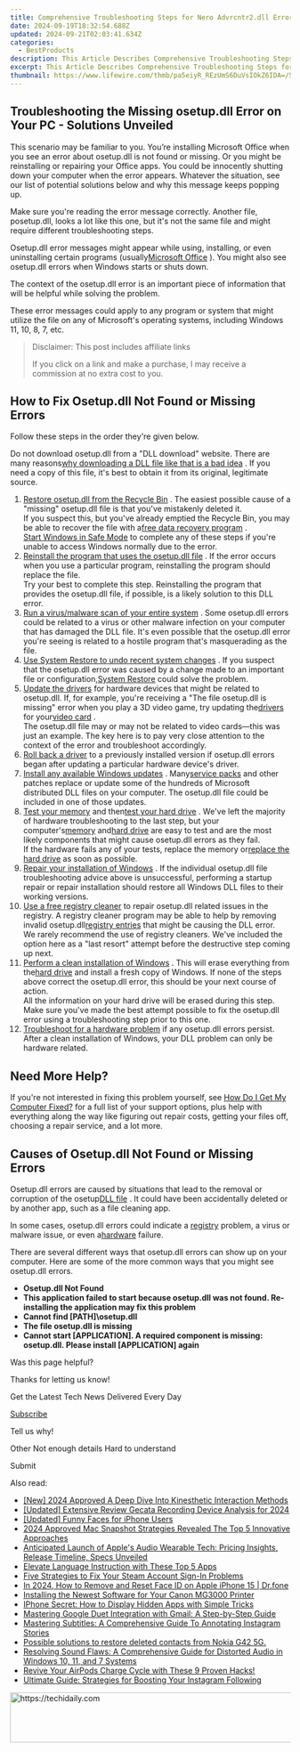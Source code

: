 ```yaml
---
title: Comprehensive Troubleshooting Steps for Nero Advrcntr2.dll Error Correction
date: 2024-09-19T18:32:54.688Z
updated: 2024-09-21T02:03:41.634Z
categories:
  - BestProducts
description: This Article Describes Comprehensive Troubleshooting Steps for Nero Advrcntr2.dll Error Correction
excerpt: This Article Describes Comprehensive Troubleshooting Steps for Nero Advrcntr2.dll Error Correction
thumbnail: https://www.lifewire.com/thmb/pa5eiyR_REzUmS6DuVsIOkZ6IDA=/540x405/filters:no_upscale():max_bytes(150000):strip_icc():format(webp)/advrcntr2-dll-error-message-5a8ed78b6bf069003732002c.png
---
```


## Troubleshooting the Missing osetup.dll Error on Your PC - Solutions Unveiled
 This scenario may be familiar to you. You’re installing Microsoft Office when you see an error about osetup.dll is not found or missing. Or you might be reinstalling or repairing your Office apps. You could be innocently shutting down your computer when the error appears. Whatever the situation, see our list of potential solutions below and why this message keeps popping up.  

 Make sure you're reading the error message correctly. Another file, posetup.dll, looks a lot like this one, but it's not the same file and might require different troubleshooting steps.

 Osetup.dll error messages might appear while using, installing, or even uninstalling certain programs (usually[Microsoft Office](https://www.lifewire.com/microsoft-office-4156573) ). You might also see osetup.dll errors when Windows starts or shuts down.

 The context of the osetup.dll error is an important piece of information that will be helpful while solving the problem.

 These error messages could apply to any program or system that might utilize the file on any of Microsoft's operating systems, including Windows 11, 10, 8, 7, etc.

>  Disclaimer: This post includes affiliate links
>
>  If you click on a link and make a purchase, I may receive a commission at no extra cost to you.
>

## How to Fix Osetup.dll Not Found or Missing Errors

 Follow these steps in the order they're given below.

 Do not download osetup.dll from a "DLL download" website. There are many reasons[why downloading a DLL file like that is a bad idea](https://www.lifewire.com/important-reasons-not-to-download-dll-files-2624455) . If you need a copy of this file, it's best to obtain it from its original, legitimate source.

1. [Restore osetup.dll from the Recycle Bin](https://www.lifewire.com/how-to-restore-deleted-files-from-the-recycle-bin-2624515) . The easiest possible cause of a "missing" osetup.dll file is that you've mistakenly deleted it.  
 If you suspect this, but you've already emptied the Recycle Bin, you may be able to recover the file with a[free data recovery program](https://www.lifewire.com/free-data-recovery-software-tools-2622893) .  
[Start Windows in Safe Mode](https://www.lifewire.com/how-do-i-start-windows-in-safe-mode-2624480) to complete any of these steps if you're unable to access Windows normally due to the error.
2. [Reinstall the program that uses the osetup.dll file](https://www.lifewire.com/what-is-the-proper-way-to-reinstall-a-software-program-2624478) . If the error occurs when you use a particular program, reinstalling the program should replace the file.  
 Try your best to complete this step. Reinstalling the program that provides the osetup.dll file, if possible, is a likely solution to this DLL error.
3. [Run a virus/malware scan of your entire system](https://www.lifewire.com/properly-scan-your-computer-for-viruses-and-other-malware-2624526) . Some osetup.dll errors could be related to a virus or other malware infection on your computer that has damaged the DLL file. It's even possible that the osetup.dll error you're seeing is related to a hostile program that's masquerading as the file.
4. [Use System Restore to undo recent system changes](https://www.lifewire.com/how-to-use-system-restore-in-windows-2626131) . If you suspect that the osetup.dll error was caused by a change made to an important file or configuration,[System Restore](https://www.lifewire.com/what-is-system-restore-2626022) could solve the problem.
5. [Update the drivers](https://www.lifewire.com/how-to-update-drivers-in-windows-2619214) for hardware devices that might be related to osetup.dll. If, for example, you're receiving a "The file osetup.dll is missing" error when you play a 3D video game, try updating the[drivers](https://www.lifewire.com/what-is-a-device-driver-2625796) for your[video card](https://www.lifewire.com/what-is-a-video-card-2618161) .  
 The osetup.dll file may or may not be related to video cards—this was just an example. The key here is to pay very close attention to the context of the error and troubleshoot accordingly.
6. [Roll back a driver](https://www.lifewire.com/how-to-roll-back-a-driver-in-windows-2619217) to a previously installed version if osetup.dll errors began after updating a particular hardware device's driver.
7. [Install any available Windows updates](https://www.lifewire.com/how-to-check-for-install-windows-updates-2624596) . Many[service packs](https://www.lifewire.com/what-is-a-service-pack-2626010) and other patches replace or update some of the hundreds of Microsoft distributed DLL files on your computer. The osetup.dll file could be included in one of those updates.
8. [Test your memory](https://www.lifewire.com/free-memory-test-programs-2626178) and then[test your hard drive](https://www.lifewire.com/free-hard-drive-testing-programs-2626183) . We've left the majority of hardware troubleshooting to the last step, but your computer's[memory](https://www.lifewire.com/what-is-random-access-memory-ram-2618159) and[hard drive](https://www.lifewire.com/what-is-a-hard-disk-drive-2618152) are easy to test and are the most likely components that might cause osetup.dll errors as they fail.  
 If the hardware fails any of your tests, replace the memory or[replace the hard drive](https://www.lifewire.com/how-to-replace-a-hard-drive-2626200) as soon as possible.
9. [Repair your installation of Windows](https://www.lifewire.com/how-do-i-automatically-repair-windows-problems-2624907) . If the individual osetup.dll file troubleshooting advice above is unsuccessful, performing a startup repair or repair installation should restore all Windows DLL files to their working versions.
10. [Use a free registry cleaner](https://www.lifewire.com/free-registry-cleaners-2626176) to repair osetup.dll related issues in the registry. A registry cleaner program may be able to help by removing invalid osetup.dll[registry entries](https://www.lifewire.com/what-is-a-registry-key-2625999) that might be causing the DLL error.  
 We rarely recommend the use of registry cleaners. We've included the option here as a "last resort" attempt before the destructive step coming up next.
11. [Perform a clean installation of Windows](https://www.lifewire.com/how-to-clean-install-windows-2624904) . This will erase everything from the[hard drive](https://www.lifewire.com/what-is-a-hard-disk-drive-2618152) and install a fresh copy of Windows. If none of the steps above correct the osetup.dll error, this should be your next course of action.  
 All the information on your hard drive will be erased during this step. Make sure you've made the best attempt possible to fix the osetup.dll error using a troubleshooting step prior to this one.
12. [Troubleshoot for a hardware problem](https://www.lifewire.com/fix-a-dll-issue-caused-by-a-hardware-problem-2624493) if any osetup.dll errors persist. After a clean installation of Windows, your DLL problem can only be hardware related.

## Need More Help?

 If you're not interested in fixing this problem yourself, see [How Do I Get My Computer Fixed?](https://www.lifewire.com/how-do-i-get-my-computer-fixed-2625167) for a full list of your support options, plus help with everything along the way like figuring out repair costs, getting your files off, choosing a repair service, and a lot more.

## Causes of Osetup.dll Not Found or Missing Errors

 Osetup.dll errors are caused by situations that lead to the removal or corruption of the ​osetup[DLL file](https://www.lifewire.com/what-is-a-dll-file-2625852) . It could have been accidentally deleted or by another app, such as a file cleaning app.

 In some cases, osetup.dll errors could indicate a ​[registry](https://www.lifewire.com/windows-registry-2625992) problem, a virus or malware issue, or even a[hardware](https://www.lifewire.com/computer-hardware-2625895) failure.

 There are several different ways that osetup.dll errors can show up on your computer. Here are some of the more common ways that you might see osetup.dll errors.

* **Osetup.dll Not Found**
* **This application failed to start because osetup.dll was not found. Re-installing the application may fix this problem**
* **Cannot find \[PATH\]\\osetup.dll**
* **The file osetup.dll is missing**
* **Cannot start \[APPLICATION\]. A required component is missing: osetup.dll. Please install \[APPLICATION\] again**

Was this page helpful?

Thanks for letting us know!

 Get the Latest Tech News Delivered Every Day

[Subscribe](https://www.lifewire.com/#)

Tell us why!

 Other  Not enough details  Hard to understand

 Submit

<ins class="adsbygoogle"
     style="display:block"
     data-ad-format="autorelaxed"
     data-ad-client="ca-pub-7571918770474297"
     data-ad-slot="1223367746"></ins>

<ins class="adsbygoogle"
     style="display:block"
     data-ad-client="ca-pub-7571918770474297"
     data-ad-slot="8358498916"
     data-ad-format="auto"
     data-full-width-responsive="true"></ins>

<span class="atpl-alsoreadstyle">Also read:</span>
<div><ul>
<li><a href="https://fox-boxes.techidaily.com/new-2024-approved-a-deep-dive-into-kinesthetic-interaction-methods/"><u>[New] 2024 Approved A Deep Dive Into Kinesthetic Interaction Methods</u></a></li>
<li><a href="https://digital-screen-recording.techidaily.com/updated-extensive-review-gecata-recording-device-analysis-for-2024/"><u>[Updated] Extensive Review Gecata Recording Device Analysis for 2024</u></a></li>
<li><a href="https://some-techniques.techidaily.com/updated-funny-faces-for-iphone-users/"><u>[Updated] Funny Faces for iPhone Users</u></a></li>
<li><a href="https://screen-video-capture.techidaily.com/2024-approved-mac-snapshot-strategies-revealed-the-top-5-innovative-approaches/"><u>2024 Approved Mac Snapshot Strategies Revealed The Top 5 Innovative Approaches</u></a></li>
<li><a href="https://tech-recovery.techidaily.com/anticipated-launch-of-apples-audio-wearable-tech-pricing-insights-release-timeline-specs-unveiled/"><u>Anticipated Launch of Apple's Audio Wearable Tech: Pricing Insights, Release Timeline, Specs Unveiled</u></a></li>
<li><a href="https://mondly-stories.techidaily.com/elevate-language-instruction-with-these-top-5-apps/"><u>Elevate Language Instruction with These Top 5 Apps</u></a></li>
<li><a href="https://win-solutions.techidaily.com/five-strategies-to-fix-your-steam-account-sign-in-problems/"><u>Five Strategies to Fix Your Steam Account Sign-In Problems</u></a></li>
<li><a href="https://iphone-unlock.techidaily.com/in-2024-how-to-remove-and-reset-face-id-on-apple-iphone-15-drfone-by-drfone-ios/"><u>In 2024, How to Remove and Reset Face ID on Apple iPhone 15 | Dr.fone</u></a></li>
<li><a href="https://driver-download.techidaily.com/installing-the-newest-software-for-your-canon-mg3000-printer/"><u>Installing the Newest Software for Your Canon MG3000 Printer</u></a></li>
<li><a href="https://tech-recovery.techidaily.com/iphone-secret-how-to-display-hidden-apps-with-simple-tricks/"><u>IPhone Secret: How to Display Hidden Apps with Simple Tricks</u></a></li>
<li><a href="https://tech-recovery.techidaily.com/mastering-google-duet-integration-with-gmail-a-step-by-step-guide/"><u>Mastering Google Duet Integration with Gmail: A Step-by-Step Guide</u></a></li>
<li><a href="https://tech-recovery.techidaily.com/mastering-subtitles-a-comprehensive-guide-to-annotating-instagram-stories/"><u>Mastering Subtitles: A Comprehensive Guide To Annotating Instagram Stories</u></a></li>
<li><a href="https://review-topics.techidaily.com/possible-solutions-to-restore-deleted-contacts-from-nokia-g42-5g-by-fonelab-android-recover-contacts/"><u>Possible solutions to restore deleted contacts from Nokia G42 5G.</u></a></li>
<li><a href="https://tech-recovery.techidaily.com/1723016715467-resolving-sound-flaws-a-comprehensive-guide-for-distorted-audio-in-windows-10-11-and-7-systems/"><u>Resolving Sound Flaws: A Comprehensive Guide for Distorted Audio in Windows 10, 11, and 7 Systems</u></a></li>
<li><a href="https://tech-recovery.techidaily.com/revive-your-airpods-charge-cycle-with-these-9-proven-hacks/"><u>Revive Your AirPods Charge Cycle with These 9 Proven Hacks!</u></a></li>
<li><a href="https://tech-recovery.techidaily.com/ultimate-guide-strategies-for-boosting-your-instagram-following/"><u>Ultimate Guide: Strategies for Boosting Your Instagram Following</u></a></li>
</ul></div>

<!-- affiliate ads begin -->
<a href="https://appsumo.8odi.net/c/5597632/2043603/7443" target="_top" id="2043603">
  <img src="//a.impactradius-go.com/display-ad/7443-2043603" border="0" alt="https://techidaily.com" width="728" height="90"/>
</a>
<img height="0" width="0" src="https://appsumo.8odi.net/i/5597632/2043603/7443" style="position:absolute;visibility:hidden;" border="0" />
<!-- affiliate ads end -->

